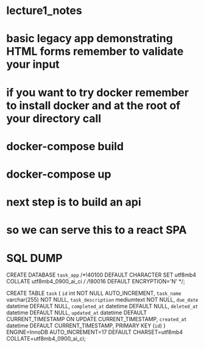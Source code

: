 # lecture1_notes

# basic legacy app demonstrating HTML forms remember to validate your input 

# if you want to try docker remember to install docker and at the root of your directory call 
# docker-compose build
# docker-compose up

# next step is to build an api 
# so we can serve this to a react SPA

# SQL DUMP

CREATE DATABASE `task_app` /*!40100 DEFAULT CHARACTER SET utf8mb4 COLLATE utf8mb4_0900_ai_ci */ /*!80016 DEFAULT ENCRYPTION='N' */;

CREATE TABLE `task` (
  `id` int NOT NULL AUTO_INCREMENT,
  `task_name` varchar(255) NOT NULL,
  `task_description` mediumtext NOT NULL,
  `due_date` datetime DEFAULT NULL,
  `completed_at` datetime DEFAULT NULL,
  `deleted_at` datetime DEFAULT NULL,
  `updated_at` datetime DEFAULT CURRENT_TIMESTAMP ON UPDATE CURRENT_TIMESTAMP,
  `created_at` datetime DEFAULT CURRENT_TIMESTAMP,
  PRIMARY KEY (`id`)
) ENGINE=InnoDB AUTO_INCREMENT=17 DEFAULT CHARSET=utf8mb4 COLLATE=utf8mb4_0900_ai_ci;
